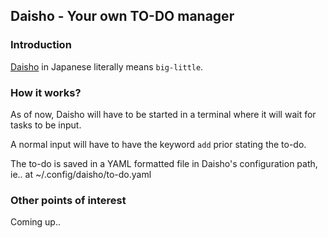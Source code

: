 ## Daisho - Your own TO-DO manager

### Introduction

[Daisho](https://en.wikipedia.org/wiki/Daish%C5%8D) in Japanese literally means `big-little`.

### How it works?

As of now, Daisho will have to be started in a terminal where it will wait for tasks to be input.

A normal input will have to have the keyword `add` prior stating the to-do.

The to-do is saved in a YAML formatted file in Daisho's configuration path, ie.. at ~/.config/daisho/to-do.yaml

### Other points of interest

Coming up..
